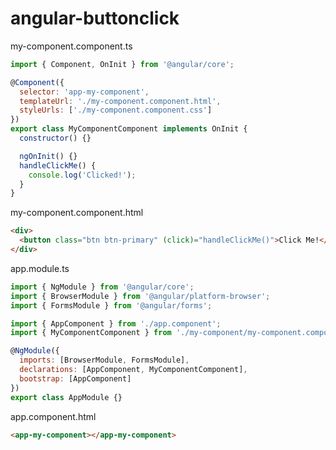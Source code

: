 # angular-buttonclick

my-component.component.ts

```js
import { Component, OnInit } from '@angular/core';

@Component({
  selector: 'app-my-component',
  templateUrl: './my-component.component.html',
  styleUrls: ['./my-component.component.css']
})
export class MyComponentComponent implements OnInit {
  constructor() {}

  ngOnInit() {}
  handleClickMe() {
    console.log('Clicked!');
  }
}
```
my-component.component.html

```html
<div>
  <button class="btn btn-primary" (click)="handleClickMe()">Click Me!</button>
</div>
```

app.module.ts

```js
import { NgModule } from '@angular/core';
import { BrowserModule } from '@angular/platform-browser';
import { FormsModule } from '@angular/forms';

import { AppComponent } from './app.component';
import { MyComponentComponent } from './my-component/my-component.component';

@NgModule({
  imports: [BrowserModule, FormsModule],
  declarations: [AppComponent, MyComponentComponent],
  bootstrap: [AppComponent]
})
export class AppModule {}
```

app.component.html

```html
<app-my-component></app-my-component>
```


